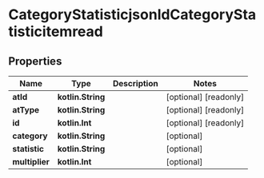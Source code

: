 
# CategoryStatisticjsonldCategoryStatisticitemread

## Properties
| Name | Type | Description | Notes |
| ------------ | ------------- | ------------- | ------------- |
| **atId** | **kotlin.String** |  |  [optional] [readonly] |
| **atType** | **kotlin.String** |  |  [optional] [readonly] |
| **id** | **kotlin.Int** |  |  [optional] [readonly] |
| **category** | **kotlin.String** |  |  [optional] |
| **statistic** | **kotlin.String** |  |  [optional] |
| **multiplier** | **kotlin.Int** |  |  [optional] |



